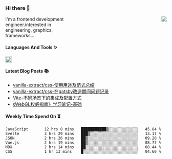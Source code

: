 <!--
**zhaohuanyuu/zhaohuanyuu** is a ✨ _special_ ✨ repository because its `README.md` (this file) appears on your GitHub profile.
-->

### Hi there 👋

<picture>
  <source media="(prefers-color-scheme: dark)" srcset="https://github-readme-stats.vercel.app/api?username=zhaohuanyuu&count_private=true&show_icons=true&theme=city_lights&hide_title=true">
  <img align="right" src="https://github-readme-stats.vercel.app/api?username=zhaohuanyuu&count_private=true&show_icons=true&hide_title=true">
</picture>

<p align="left" style="width:40%">I'm a frontend development engineer.interested in engineering, graphics, frameworks...</p>

#### Languages And Tools ✨

<img align="left" height="20" src="https://skillicons.dev/icons?i=js,ts,nodejs,react,vue,gatsby,materialui,graphql,nestjs,electron,flutter" />

</br>

#### Latest Blog Posts 📚
<!-- BLOG-POST-LIST:START -->
- [vanilla-extract/css-使用用途及范式总结](https://zhy.gatsbyjs.io/blog/vanilla-usage)
- [vanilla-extract/css-在gatsby改造期间问题记录](https://zhy.gatsbyjs.io/blog/vanilla-order-conflict)
- [Vite-不同场景下的集成及配置方式](https://zhy.gatsbyjs.io/blog/vite-integrations)
- [《WebGL权威指南》学习笔记-基础](https://zhy.gatsbyjs.io/blog/webgl-basic)
<!-- BLOG-POST-LIST:END -->

#### Weekly Time Spend On ⏳
<!--START_SECTION:waka-->

```text
JavaScript       12 hrs 8 mins   ███████████▒░░░░░░░░░░░░░   45.84 %
Svelte           3 hrs 29 mins   ███▒░░░░░░░░░░░░░░░░░░░░░   13.17 %
JSON             2 hrs 26 mins   ██▒░░░░░░░░░░░░░░░░░░░░░░   09.20 %
Vue.js           2 hrs 19 mins   ██▒░░░░░░░░░░░░░░░░░░░░░░   08.77 %
MDX              2 hrs 14 mins   ██░░░░░░░░░░░░░░░░░░░░░░░   08.44 %
CSS              1 hr 13 mins    █░░░░░░░░░░░░░░░░░░░░░░░░   04.60 %
```

<!--END_SECTION:waka-->
